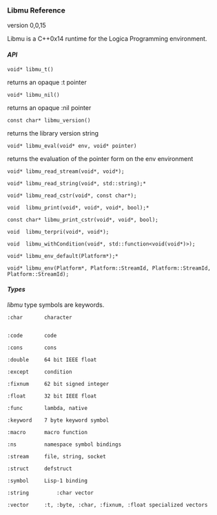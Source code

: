 ### Libmu Reference

version 0,0,15

Libmu is a C++0x14 runtime for the Logica Programming environment.

#### *API*

```
void* libmu_t()
```

returns an opaque :t pointer

```
void* libmu_nil()
```

returns an opaque :nil pointer

```
const char* libmu_version()
```

returns the library version string

```
void* libmu_eval(void* env, void* pointer)
```

 returns the evaluation of the pointer form on the env environment

```
void* libmu_read_stream(void*, void*);
```

 

```
void* libmu_read_string(void*, std::string);*
```



```
void* libmu_read_cstr(void*, const char*);
```

 

```
void  libmu_print(void*, void*, void*, bool);*
```

 

```
const char* libmu_print_cstr(void*, void*, bool);
```

 

```
void  libmu_terpri(void*, void*);
```

 

```
void  libmu_withCondition(void*, std::function<void(void*)>);
```

 

```
void* libmu_env_default(Platform*);*
```



```
void* libmu_env(Platform*, Platform::StreamId, Platform::StreamId, Platform::StreamId);
```



#### *Types*

*libmu* type symbols are keywords.

    :char       character


    :code       code

```
:cons       cons
```

```
:double     64 bit IEEE float
```

```
:except     condition
```

```
:fixnum     62 bit signed integer
```

```
:float      32 bit IEEE float
```

```
:func       lambda, native
```

```
:keyword    7 byte keyword symbol
```

```
:macro      macro function
```

```
:ns         namespace symbol bindings
```

```
:stream     file, string, socket
```

```
:struct     defstruct
```

```
:symbol     Lisp-1 binding
```

```
:string	 		:char vector
```

```
:vector     :t, :byte, :char, :fixnum, :float specialized vectors
```





  